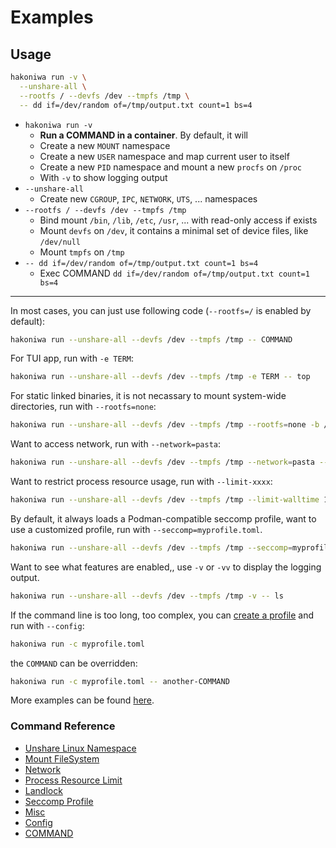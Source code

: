# Examples

## Usage

```sh
hakoniwa run -v \
  --unshare-all \
  --rootfs / --devfs /dev --tmpfs /tmp \
  -- dd if=/dev/random of=/tmp/output.txt count=1 bs=4
```

- `hakoniwa run -v`
  - **Run a COMMAND in a container**. By default, it will
  - Create a new `MOUNT` namespace
  - Create a new `USER` namespace and map current user to itself
  - Create a new `PID` namespace and mount a new `procfs` on `/proc`
  - With `-v` to show logging output
- `--unshare-all`
  - Create new `CGROUP`, `IPC`, `NETWORK`, `UTS`, ... namespaces
- `--rootfs / --devfs /dev --tmpfs /tmp`
  - Bind mount `/bin`, `/lib`, `/etc`, `/usr`, ... with read-only access if exists
  - Mount `devfs` on `/dev`, it contains a minimal set of device files, like `/dev/null`
  - Mount `tmpfs` on `/tmp`
- `-- dd if=/dev/random of=/tmp/output.txt count=1 bs=4`
  - Exec COMMAND `dd if=/dev/random of=/tmp/output.txt count=1 bs=4`

---

In most cases, you can just use following code (`--rootfs=/` is enabled by default):

```sh
hakoniwa run --unshare-all --devfs /dev --tmpfs /tmp -- COMMAND
```

For TUI app, run with `-e TERM`:

```sh
hakoniwa run --unshare-all --devfs /dev --tmpfs /tmp -e TERM -- top
```

For static linked binaries, it is not necassary to mount system-wide directories, run with `--rootfs=none`:

```sh
hakoniwa run --unshare-all --devfs /dev --tmpfs /tmp --rootfs=none -b /mybin -- /mybin/static-linked-binaries-COMMAND
```

Want to access network, run with `--network=pasta`:

```sh
hakoniwa run --unshare-all --devfs /dev --tmpfs /tmp --network=pasta -- wget https://example.com --spider
```

Want to restrict process resource usage, run with `--limit-xxxx`:

```sh
hakoniwa run --unshare-all --devfs /dev --tmpfs /tmp --limit-walltime 1 -- sleep 2
```

By default, it always loads a Podman-compatible seccomp profile, want to use a customized profile, run with `--seccomp=myprofile.toml`.

```sh
hakoniwa run --unshare-all --devfs /dev --tmpfs /tmp --seccomp=myprofile.toml -- ls
```

Want to see what features are enabled,, use `-v` or `-vv` to display the logging output.

```sh
hakoniwa run --unshare-all --devfs /dev --tmpfs /tmp -v -- ls
```

If the command line is too long, too complex, you can [create a profile](./howto-introduction-to-config-file.md) and run with `--config`:

```sh
hakoniwa run -c myprofile.toml
```

the `COMMAND` can be overridden:

```sh
hakoniwa run -c myprofile.toml -- another-COMMAND
```

More examples can be found [here](./hakoniwa.d).

### Command Reference

- [Unshare Linux Namespace](./usage-unshare.md)
- [Mount FileSystem](./usage-mount.md)
- [Network](./usage-network.md)
- [Process Resource Limit](./usage-limit.md)
- [Landlock](./usage-landlock.md)
- [Seccomp Profile](./usage-seccomp.md)
- [Misc](./usage-misc.md)
- [Config](./usage-config.md)
- [COMMAND](./usage-command.md)
